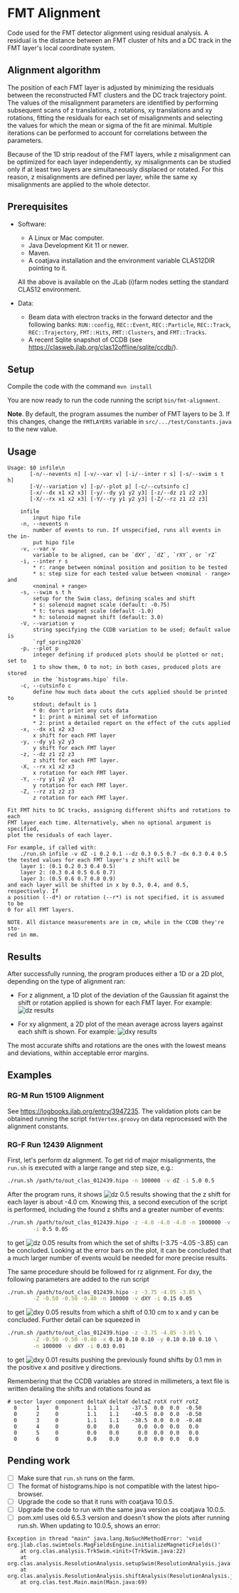 # FMT Alignment
Code used for the FMT detector alignment using residual analysis. A residual is
the distance between an FMT cluster of hits and a DC track in the FMT layer's
local coordinate system.

## Alignment algorithm
The position of each FMT layer is adjusted by minimizing the residuals between
the reconstructed FMT clusters and the DC track trajectory point. The values of
the misalignment parameters are identified by performing subsequent scans of z
translations, z rotations, xy translations and xy rotations, fitting the
residuals for each set of misalignments and selecting the values for which the
mean or sigma of the fit are minimal. Multiple iterations can be performed to
account for correlations between the parameters.

Because of the 1D strip readout of the FMT layers, while z misalignment can be
optimized for each layer independently, xy misalignments can be studied only if
at least two layers are simultaneously displaced or rotated. For this reason, z
misalignments are defined per layer, while the same xy misalignments are applied
to the whole detector.

## Prerequisites
* Software:
    * A Linux or Mac computer.
    * Java Development Kit 11 or newer.
    * Maven.
    * A coatjava installation and the environment variable CLAS12DIR pointing to it.
      
  All the above is available on the JLab (i)farm nodes setting the standard 
  CLAS12 environment.

* Data:
    * Beam data with electron tracks in the forward detector and the following
    banks: `RUN::config`, `REC::Event`, `REC::Particle`, `REC::Track`,
    `REC::Trajectory`, `FMT::Hits`, `FMT::Clusters`, and `FMT::Tracks`.
    * A recent Sqlite snapshot of CCDB (see
    https://clasweb.jlab.org/clas12offline/sqlite/ccdb/).

## Setup
Compile the code with the command
```mvn install```

You are now ready to run the code running the script ```bin/fmt-alignment```.

**Note**. By default, the program assumes the number of FMT layers to be 3. If
this changes, change the `FMTLAYERS` variable in `src/.../test/Constants.java`
to the new value.

## Usage
```
Usage: $0 infile\n
       [-n/--nevents n] [-v/--var v] [-i/--inter r s] [-s/--swim s t h]
       [-V/--variation v] [-p/--plot p] [-c/--cutsinfo c]
       [-x/--dx x1 x2 x3] [-y/--dy y1 y2 y3] [-z/--dz z1 z2 z3]
       [-X/--rx x1 x2 x3] [-Y/--ry y1 y2 y3] [-Z/--rz z1 z2 z3]

    infile
        input hipo file
    -n, --nevents n
        number of events to run. If unspecified, runs all events in the in-
        put hipo file
    -v, --var v
        variable to be aligned, can be `dXY`, `dZ`, `rXY`, or `rZ`
    -i, --inter r s
        * r: range between nominal position and position to be tested
        * s: step size for each tested value between <nominal - range> and
        <nominal + range>
    -s, --swim s t h
        setup for the Swim class, defining scales and shift
        * s: solenoid magnet scale (default: -0.75)
        * t: torus magnet scale (default -1.0)
        * h: solenoid magnet shift (default: 3.0)
    -V, --variation v
        string specifying the CCDB variation to be used; default value is
        `rgf_spring2020`
    -p, --plot p
        integer defining if produced plots should be plotted or not; set to
        1 to show them, 0 to not; in both cases, produced plots are stored
        in the `histograms.hipo` file.
    -c, --cutsinfo c
        define how much data about the cuts applied should be printed to
        stdout; default is 1
        * 0: don't print any cuts data
        * 1: print a minimal set of information
        * 2: print a detailed report on the effect of the cuts applied
    -x, --dx x1 x2 x3
        x shift for each FMT layer
    -y, --dy y1 y2 y3
        y shift for each FMT layer
    -z, --dz z1 z2 z3
        z shift for each FMT layer.
    -X, --rx x1 x2 x3
        x rotation for each FMT layer.
    -Y, --ry y1 y2 y3
        y rotation for each FMT layer.
    -Z, --rz z1 z2 z3
        z rotation for each FMT layer.

Fit FMT hits to DC tracks, assigning different shifts and rotations to each
FMT layer each time. Alternatively, when no optional argument is specified,
plot the residuals of each layer.

For example, if called with:
    ./run.sh infile -v dZ -i 0.2 0.1 --dz 0.3 0.5 0.7 -dx 0.3 0.4 0.5
the tested values for each FMT layer's z shift will be
    layer 1: (0.1 0.2 0.3 0.4 0.5)
    layer 2: (0.3 0.4 0.5 0.6 0.7)
    layer 3: (0.5 0.6 0.7 0.8 0.9)
and each layer will be shifted in x by 0.3, 0.4, and 0.5, respectively. If
a position (--d*) or rotation (--r*) is not specified, it is assumed to be
0 for all FMT layers.

NOTE. All distance measurements are in cm, while in the CCDB they're sto-
red in mm.
```

## Results
After successfully running, the program produces either a 1D or a 2D plot,
depending on the type of alignment ran:
* For z alignment, a 1D plot of the deviation of the Gaussian fit against the
shift or rotation applied is shown for each FMT layer. For example:
![dz results](readme_img/results_dz.png)

* For xy alignment, a 2D plot of the mean average across layers against each
shift is shown. For example:
![dxy results](readme_img/results_dxy.png)

The most accurate shifts and rotations are the ones with the lowest means and
deviations, within acceptable error margins.

## Examples
### RG-M Run 15109 Alignment
See https://logbooks.jlab.org/entry/3947235. The validation plots can be
obtained running the script `fmtVertex.groovy` on data reprocessed with the
alignment constants.

### RG-F Run 12439 Alignment
First, let's perform dz alignment. To get rid of major misalignments, the
`run.sh` is executed with a large range and step size, e.g.:

```bash
./run.sh /path/to/out_clas_012439.hipo -n 100000 -v dZ -i 5.0 0.5
```

After the program runs, it shows
![dz 0.5 results](readme_img/example_dz_0.5.png)
showing that the z shift for each layer is about -4.0 cm. Knowing this, a second
execution of the script is performed, including the found z shifts and a greater
number of events:

```bash
./run.sh /path/to/out_clas_012439.hipo -z -4.0 -4.0 -4.0 -n 1000000 -v dZ \
        -i 0.5 0.05
```

to get
![dz 0.05 results](readme_img/example_dz_0.05.png)
from which the set of shifts (-3.75 -4.05 -3.85) can be concluded. Looking at
the error bars on the plot, it can be concluded that a much larger number of
events would be needed for more precise results.

The same procedure should be followed for rz alignment. For dxy, the following
parameters are added to the run script

```bash
./run.sh /path/to/out_clas_012439.hipo -z -3.75 -4.05 -3.85 \
        -Z -0.50 -0.50 -0.40 -n 100000 -v dXY -i 0.15 0.05
```

to get
![dxy 0.05 results](readme_img/example_dxy_0.05.png)
from which a shift of 0.10 cm to x and y can be concluded. Further detail can be
squeezed in

```bash
./run.sh /path/to/out_clas_012439.hipo -z -3.75 -4.05 -3.85 \
        -Z -0.50 -0.50 -0.40 -x 0.10 0.10 0.10 -y 0.10 0.10 0.10 \
        -n 100000 -v dXY -i 0.03 0.01
```

to get
![dxy 0.01 results](readme_img/example_dxy_0.01.png)
pushing the previously found shifts by 0.1 mm in the positive x and positive y
directions.

Remembering that the CCDB variables are stored in millimeters, a text file is
written detailing the shifts and rotations found as

```
# sector layer component deltaX deltaY deltaZ rotX rotY rotZ
  0      1     0         1.1    1.1    -37.5  0.0  0.0  -0.50
  0      2     0         1.1    1.1    -40.5  0.0  0.0  -0.50
  0      3     0         1.1    1.1    -38.5  0.0  0.0  -0.40
  0      4     0         0.0    0.0      0.0  0.0  0.0   0.0
  0      5     0         0.0    0.0      0.0  0.0  0.0   0.0
  0      6     0         0.0    0.0      0.0  0.0  0.0   0.0
```

## Pending work
* [ ] Make sure that `run.sh` runs on the farm.
* [ ] The format of histograms.hipo is not compatible with the latest hipo-browser.
* [ ] Upgrade the code so that it runs with coatjava 10.0.5.
* [ ] Upgrade the code to run with the same java version as coatjava 10.0.5.
* [ ] pom.xml uses old 6.5.3 version and doesn't show the plots after running run.sh. When updating to 10.0.5, shows an error:

```
Exception in thread "main" java.lang.NoSuchMethodError: 'void org.jlab.clas.swimtools.MagFieldsEngine.initializeMagneticFields()'
    at org.clas.analysis.TrkSwim.<init>(TrkSwim.java:22)
    at org.clas.analysis.ResolutionAnalysis.setupSwim(ResolutionAnalysis.java:90)
    at org.clas.analysis.ResolutionAnalysis.shiftAnalysis(ResolutionAnalysis.java:123)
    at org.clas.test.Main.main(Main.java:69)
```
